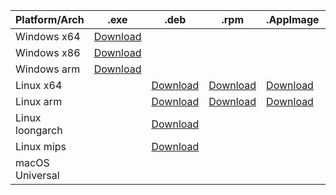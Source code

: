
| Platform/Arch | .exe | .deb | .rpm | .AppImage | .dmg |
|---|---|---|---|---|---|
| Windows x64 | [Download](https://dldir1.qq.com/qqfile/qq/QQNT/Windows/QQ_9.9.18_250318_x64_01.exe) |   |   |   |   |
| Windows x86 | [Download](https://dldir1.qq.com/qqfile/qq/QQNT/Windows/QQ_9.9.18_250318_x86_01.exe) |   |   |   |   |
| Windows arm | [Download](https://dldir1.qq.com/qqfile/qq/QQNT/Windows/QQ_9.9.18_250318_arm64_01.exe) |   |   |   |   |
| Linux x64 |   | [Download](https://dldir1.qq.com/qqfile/qq/QQNT/Linux/QQ_3.2.16_250318_amd64_01.deb) | [Download](https://dldir1.qq.com/qqfile/qq/QQNT/Linux/QQ_3.2.16_250318_x86_64_01.rpm) | [Download](https://dldir1.qq.com/qqfile/qq/QQNT/Linux/QQ_3.2.16_250318_x86_64_01.AppImage) |   |
| Linux arm |   | [Download](https://dldir1.qq.com/qqfile/qq/QQNT/Linux/QQ_3.2.16_250318_arm64_01.deb) | [Download](https://dldir1.qq.com/qqfile/qq/QQNT/Linux/QQ_3.2.16_250318_aarch64_01.rpm) | [Download](https://dldir1.qq.com/qqfile/qq/QQNT/Linux/QQ_3.2.16_250318_arm64_01.AppImage) |   |
| Linux loongarch |   | [Download](https://dldir1.qq.com/qqfile/qq/QQNT/Linux/QQ_3.2.16_250318_loongarch64_01.deb) |   |   |   |
| Linux mips |   | [Download](https://dldir1.qq.com/qqfile/qq/QQNT/Linux/QQ_3.2.16_250318_mips64el_01.deb) |   |   |   |
| macOS Universal |   |   |   |   | [Download](https://dldir1.qq.com/qqfile/qq/QQNT/Mac/QQ_6.9.67_250318_01.dmg) |

